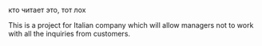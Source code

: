 кто читает это, тот лох


This is a project for Italian company which will allow managers not to work with all the inquiries from customers.